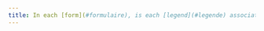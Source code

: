 ```yaml
---
title: In each [form](#formulaire), is each [legend](#legende) associated with a group of [fields of same kind](#champs-de-me-nature) relevant
---
```

